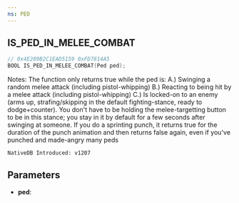 ```yaml
---
ns: PED
---
```

## IS_PED_IN_MELEE_COMBAT

```c
// 0x4E209B2C1EAD5159 0xFD7814A5
BOOL IS_PED_IN_MELEE_COMBAT(Ped ped);
```

Notes: The function only returns true while the ped is:
A.) Swinging a random melee attack (including pistol-whipping)
B.) Reacting to being hit by a melee attack (including pistol-whipping)
C.) Is locked-on to an enemy (arms up, strafing/skipping in the default fighting-stance, ready to dodge+counter).
You don't have to be holding the melee-targetting button to be in this stance; you stay in it by default for a few seconds after swinging at someone. If you do a sprinting punch, it returns true for the duration of the punch animation and then returns false again, even if you've punched and made-angry many peds

```
NativeDB Introduced: v1207
```

## Parameters
* **ped**:
